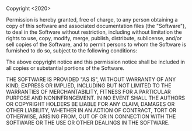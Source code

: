 Copyright <2020> <RUTH MUGO>

Permission is hereby granted, free of charge, to any person obtaining a copy of this software and associated documentation files (the "Software"),
 to deal in the Software without restriction, including without limitation the rights
  to use, copy, modify, merge, publish, distribute, sublicense, and/or sell copies
   of the Software, and to permit persons to whom the Software is furnished to do so,
    subject to the following conditions:

The above copyright notice and this permission notice shall be included in all copies
 or substantial portions of the Software.

THE SOFTWARE IS PROVIDED "AS IS", WITHOUT WARRANTY OF ANY KIND, EXPRESS OR IMPLIED,
 INCLUDING BUT NOT LIMITED TO THE WARRANTIES OF MERCHANTABILITY, FITNESS FOR A PARTICULAR
  PURPOSE AND NONINFRINGEMENT. IN NO EVENT SHALL THE AUTHORS OR COPYRIGHT HOLDERS 
  BE LIABLE FOR ANY CLAIM, DAMAGES OR OTHER LIABILITY, WHETHER IN AN ACTION 
  OF CONTRACT, TORT OR OTHERWISE, ARISING FROM, OUT OF OR IN CONNECTION WITH 
  THE SOFTWARE OR THE USE OR OTHER DEALINGS IN THE SOFTWARE.
